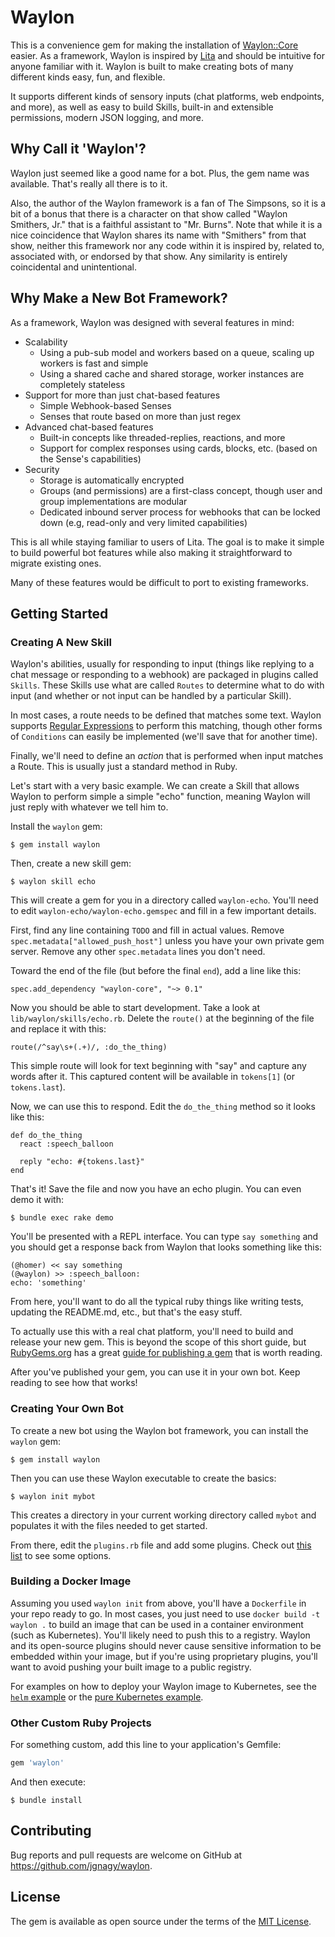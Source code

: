 # Waylon

This is a convenience gem for making the installation of [Waylon::Core](https://github.com/jgnagy/waylon-core) easier. As a framework, Waylon is inspired by [Lita](https://www.lita.io/) and should be intuitive for anyone familiar with it. Waylon is built to make creating bots of many different kinds easy, fun, and flexible.

It supports different kinds of sensory inputs (chat platforms, web endpoints, and more), as well as easy to build Skills, built-in and extensible permissions, modern JSON logging, and more.

## Why Call it 'Waylon'?

Waylon just seemed like a good name for a bot. Plus, the gem name was available. That's really all there is to it.

Also, the author of the Waylon framework is a fan of The Simpsons, so it is a bit of a bonus that there is a character on that show called "Waylon Smithers, Jr." that is a faithful assistant to "Mr. Burns". Note that while it is a nice coincidence that Waylon shares its name with "Smithers" from that show, neither this framework nor any code within it is inspired by, related to, associated with, or endorsed by that show. Any similarity is entirely coincidental and unintentional.

## Why Make a New Bot Framework?

As a framework, Waylon was designed with several features in mind:

* Scalability
    * Using a pub-sub model and workers based on a queue, scaling up workers is fast and simple
    * Using a shared cache and shared storage, worker instances are completely stateless
* Support for more than just chat-based features
    * Simple Webhook-based Senses
    * Senses that route based on more than just regex
* Advanced chat-based features
    * Built-in concepts like threaded-replies, reactions, and more
    * Support for complex responses using cards, blocks, etc. (based on the Sense's capabilities)
* Security
    * Storage is automatically encrypted
    * Groups (and permissions) are a first-class concept, though user and group implementations are modular
    * Dedicated inbound server process for webhooks that can be locked down (e.g, read-only and very limited capabilities)

This is all while staying familiar to users of Lita. The goal is to make it simple to build powerful bot features while also making it straightforward to migrate existing ones.

Many of these features would be difficult to port to existing frameworks.

## Getting Started

### Creating A New Skill

Waylon's abilities, usually for responding to input (things like replying to a chat message or responding to a webhook) are packaged in plugins called `Skills`. These Skills use what are called `Routes` to determine what to do with input (and whether or not input can be handled by a particular Skill).

In most cases, a route needs to be defined that matches some text. Waylon supports [Regular Expressions](https://www.rubyguides.com/2015/06/ruby-regex/) to perform this matching, though other forms of `Conditions` can easily be implemented (we'll save that for another time).

Finally, we'll need to define an _action_ that is performed when input matches a Route. This is usually just a standard method in Ruby.

Let's start with a very basic example. We can create a Skill that allows Waylon to perform simple a simple "echo" function, meaning Waylon will just reply with whatever we tell him to.

Install the `waylon` gem:

    $ gem install waylon

Then, create a new skill gem:

    $ waylon skill echo

This will create a gem for you in a directory called `waylon-echo`. You'll need to edit `waylon-echo/waylon-echo.gemspec` and fill in a few important details.

First, find any line containing `TODO` and fill in actual values. Remove `spec.metadata["allowed_push_host"]` unless you have your own private gem server. Remove any other `spec.metadata` lines you don't need.

Toward the end of the file (but before the final `end`), add a line like this:

    spec.add_dependency "waylon-core", "~> 0.1"

Now you should be able to start development. Take a look at `lib/waylon/skills/echo.rb`. Delete the `route()` at the beginning of the file and replace it with this:

    route(/^say\s+(.+)/, :do_the_thing)

This simple route will look for text beginning with "say" and capture any words after it. This captured content will be available in `tokens[1]` (or `tokens.last`).

Now, we can use this to respond. Edit the `do_the_thing` method so it looks like this:

    def do_the_thing
      react :speech_balloon
    
      reply "echo: #{tokens.last}"
    end

That's it! Save the file and now you have an echo plugin. You can even demo it with:

    $ bundle exec rake demo

You'll be presented with a REPL interface. You can type `say something` and you should get a response back from Waylon that looks something like this:

    (@homer) << say something
    (@waylon) >> :speech_balloon:
    echo: 'something'

From here, you'll want to do all the typical ruby things like writing tests, updating the README.md, etc., but that's the easy stuff.

To actually use this with a real chat platform, you'll need to build and release your new gem. This is beyond the scope of this short guide, but [RubyGems.org](https://rubygems.org/) has a great [guide for publishing a gem](https://guides.rubygems.org/publishing/) that is worth reading.

After you've published your gem, you can use it in your own bot. Keep reading to see how that works!
### Creating Your Own Bot

To create a new bot using the Waylon bot framework, you can install the `waylon` gem:

    $ gem install waylon

Then you can use these Waylon executable to create the basics:

    $ waylon init mybot

This creates a directory in your current working directory called `mybot` and populates it with the files needed to get started.

From there, edit the `plugins.rb` file and add some plugins. Check out [this list](https://github.com/search?q=waylon-*+language%3ARuby+user%3Ajgnagy+language%3ARuby+language%3ARuby&type=Repositories&ref=advsearch&l=Ruby&l=Ruby) to see some options.

### Building a Docker Image

Assuming you used `waylon init` from above, you'll have a `Dockerfile` in your repo ready to go. In most cases, you just need to use `docker build -t waylon .` to build an image that can be used in a container environment (such as Kubernetes). You'll likely need to push this to a registry. Waylon and its open-source plugins should never cause sensitive information to be embedded within your image, but if you're using proprietary plugins, you'll want to avoid pushing your built image to a public registry.

For examples on how to deploy your Waylon image to Kubernetes, see the [`helm` example](examples/deploying/helm/waylon/) or the [pure Kubernetes example](examples/deploying/k8s/).

### Other Custom Ruby Projects

For something custom, add this line to your application's Gemfile:

```ruby
gem 'waylon'
```

And then execute:

    $ bundle install

## Contributing

Bug reports and pull requests are welcome on GitHub at https://github.com/jgnagy/waylon.

## License

The gem is available as open source under the terms of the [MIT License](https://opensource.org/licenses/MIT).
